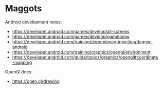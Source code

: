 # Maggots

Android development notes:
* https://developer.android.com/games/develop/all-screens
* https://developer.android.com/games/develop/gameloops
* https://developer.android.com/training/dependency-injection/dagger-android
* https://developer.android.com/training/graphics/opengl/environment
* https://developer.android.com/guide/topics/graphics/opengl#coordinate-mapping

OpenGl docs:
* https://open.gl/drawing
